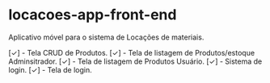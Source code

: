 # locacoes-app-front-end
Aplicativo móvel para o sistema de Locações de materiais.

[✓] - Tela CRUD de Produtos.
[✓] - Tela de listagem de Produtos/estoque Adminsitrador.
[✓] - Tela de listagem de Produtos Usuário.
[✓] - Sistema de login.
[✓] - Tela de login.
